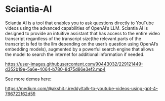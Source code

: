 # Sciantia-AI
Sciantia AI is a tool that enables you to ask questions directly to YouTube videos using the advanced capabilities of OpenAI’s LLM. Sciantia AI is designed to provide an intuitive assistant that has access to the entire video transcript regardless of the transcript size(the relevant parts of the transcript is fed to the llm depending on the user’s question using OpenAI’s embedding models), augmented by a powerful search engine that allows the model to search the internet for additional information if needed.



https://user-images.githubusercontent.com/90443032/229121449-d352b19e-5a6e-4064-b780-8d75d86e3ef2.mp4



See more demos here:

https://medium.com/@akshit.r.ireddy/talk-to-youtube-videos-using-gpt-4-766722f62d59
